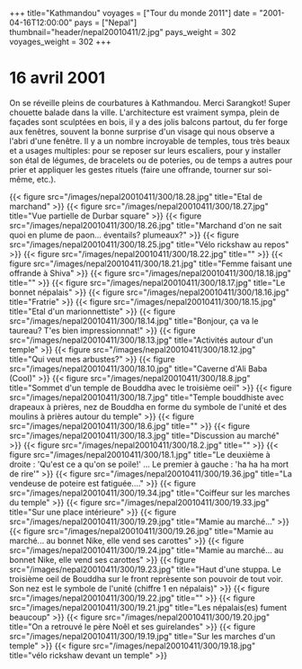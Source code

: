 +++
title="Kathmandou"
voyages = ["Tour du monde 2011"]
date = "2001-04-16T12:00:00"
pays = ["Nepal"]
thumbnail="header/nepal20010411/2.jpg"
pays_weight = 302
voyages_weight = 302
+++
# 16 avril 2001

On se réveille pleins de courbatures à Kathmandou. Merci Sarangkot! Super chouette 
balade dans la ville. L'architecture est vraiment sympa, plein de façades sont 
sculptées en bois, il y a des jolis balcons partout, du fer forge aux fenêtres, 
souvent la bonne surprise d'un visage qui nous observe a l'abri d'une fenêtre. 
Il y a un nombre incroyable de temples, tous très beaux et a usages multiples: 
pour se reposer sur leurs escaliers, pour y installer son étal de légumes, de 
bracelets ou de poteries, ou de temps a autres pour prier et appliquer les gestes 
rituels (faire une offrande, tourner sur soi-même, etc.). 


<div id="TOTO">{{< figure src="/images/nepal20010411/300/18.28.jpg" title="Etal de marchand" >}}
{{< figure src="/images/nepal20010411/300/18.27.jpg" title="Vue partielle de Durbar square" >}}
{{< figure src="/images/nepal20010411/300/18.26.jpg" title="Marchand d'on ne sait quoi en plume de paon... éventails? plumeaux?" >}}
{{< figure src="/images/nepal20010411/300/18.25.jpg" title="Vélo rickshaw au repos" >}}
{{< figure src="/images/nepal20010411/300/18.22.jpg" title="" >}}
{{< figure src="/images/nepal20010411/300/18.21.jpg" title="Femme faisant une offrande à Shiva" >}}
{{< figure src="/images/nepal20010411/300/18.18.jpg" title="" >}}
{{< figure src="/images/nepal20010411/300/18.17.jpg" title="Le bonnet népalais" >}}
{{< figure src="/images/nepal20010411/300/18.16.jpg" title="Fratrie" >}}
{{< figure src="/images/nepal20010411/300/18.15.jpg" title="Etal d'un marionnettiste" >}}
{{< figure src="/images/nepal20010411/300/18.14.jpg" title="Bonjour, ça va le taureau? T'es bien impressionnnat!" >}}
{{< figure src="/images/nepal20010411/300/18.13.jpg" title="Activités autour d'un temple" >}}
{{< figure src="/images/nepal20010411/300/18.12.jpg" title="Qui veut mes arbustes?" >}}
{{< figure src="/images/nepal20010411/300/18.10.jpg" title="Caverne d'Ali Baba (Cool)" >}}
{{< figure src="/images/nepal20010411/300/18.8.jpg" title="Sommet d'un temple de Bouddha avec le troisième oeil" >}}
{{< figure src="/images/nepal20010411/300/18.7.jpg" title="Temple bouddhiste avec drapeaux à prières, nez de Bouddha en forme du symbole de l'unité et des moulins à prières autour du temple" >}}
{{< figure src="/images/nepal20010411/300/18.6.jpg" title="" >}}
{{< figure src="/images/nepal20010411/300/18.3.jpg" title="Discussion au marché" >}}
{{< figure src="/images/nepal20010411/300/18.2.jpg" title="" >}}
{{< figure src="/images/nepal20010411/300/18.1.jpg" title="Le deuxième à droite : 'Qu'est ce a qu'on se poile!' ... Le premier à gauche : 'ha ha ha mort de rire'" >}}
{{< figure src="/images/nepal20010411/300/19.36.jpg" title="La vendeuse de poteire est fatiguée...." >}}
{{< figure src="/images/nepal20010411/300/19.34.jpg" title="Coiffeur sur les marches du temple" >}}
{{< figure src="/images/nepal20010411/300/19.33.jpg" title="Sur une place intérieure" >}}
{{< figure src="/images/nepal20010411/300/19.29.jpg" title="Mamie au marché..." >}}
{{< figure src="/images/nepal20010411/300/19.26.jpg" title="Mamie au marché... au bonnet Nike, elle vend ses carottes" >}}
{{< figure src="/images/nepal20010411/300/19.24.jpg" title="Mamie au marché... au bonnet Nike, elle vend ses carottes" >}}
{{< figure src="/images/nepal20010411/300/19.23.jpg" title="Haut d'une stuppa. Le troisième oeil de Bouddha sur le front reprèsente son pouvoir de tout voir. Son nez est le symbole de l'unité (chiffre 1 en népalais)" >}}
{{< figure src="/images/nepal20010411/300/19.22.jpg" title="" >}}
{{< figure src="/images/nepal20010411/300/19.21.jpg" title="Les népalais(es) fument beaucoup" >}}
{{< figure src="/images/nepal20010411/300/19.20.jpg" title="On a retrouvé le père Noêl et ses guirelandes" >}}
{{< figure src="/images/nepal20010411/300/19.19.jpg" title="Sur les marches d'un temple" >}}
{{< figure src="/images/nepal20010411/300/19.18.jpg" title="vélo rickshaw devant un temple" >}}
</DIV>

